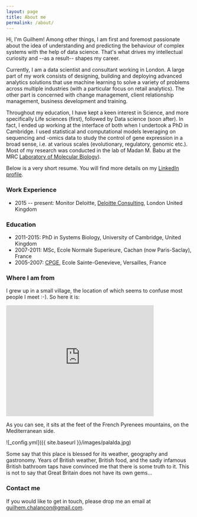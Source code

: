 ```yaml
---
layout: page
title: About me
permalink: /about/
---
```


Hi, I'm Guilhem! Among other things, I am first and foremost passionate about the idea of understanding and predicting the behaviour of complex systems with the help of data science. That's what drives my intellectual curiosity and --as a result-- shapes my career. 

Currently, I am a data scientist and consultant working in London. A large part of my work consists of designing, building and deploying advanced analytics solutions that use machine learning to solve a variety of problems across multiple industries (with a particular focus on retail analytics). The other part is concerned with change management, client relationship management, business development and training. 

Throughout my education, I have kept a keen interest in Science, and more specifically Life sciences (first), followed by Data science (soon after). In fact, I ended up working at the interface of both when I undertook a PhD in Cambridge. I used statistical and computational models leveraging on sequencing and -omics data to study the control of gene expression in a broad sense, i.e. at various scales (evolutionary, regulatory, genomic etc.).
Most of my research was conducted in the lab of Madan M. Babu at the MRC [Laboratory of Molecular Biology](http://www2.mrc-lmb.cam.ac.uk/)).


Below is a very short resume. You will find more details on my [LinkedIn profile](https://www.linkedin.com/in/guilhemchalancon/). 

### Work Experience

* 2015 -- present: Monitor Deloitte, [Deloitte Consulting](https://www2.deloitte.com/uk/en.html), London United Kingdom

### Education

* 2011-2015: PhD in Systems Biology, University of Cambridge, United Kingdom
* 2007-2011: MSc, Ecole Normale Superieure, Cachan (now Paris-Saclay), France
* 2005-2007: [CPGE](https://en.wikipedia.org/wiki/Classe_pr%C3%A9paratoire_aux_grandes_%C3%A9coles), Ecole Sainte-Genevieve, Versailles, France


### Where I am from 

I grew up in a small village, the location of which seems to confuse most people I meet :-). So here it is:

<iframe src="https://www.google.com/maps/embed?pb=!1m18!1m12!1m3!1d11281877.891596831!2d-8.738817427571195!3d46.342305409801746!2m3!1f0!2f0!3f0!3m2!1i1024!2i768!4f13.1!3m3!1m2!1s0x12baa6a53505d555%3A0x407882116676fe0!2s66110+Am%C3%A9lie-les-Bains-Palalda%2C+France!5e0!3m2!1sen!2suk!4v1502059178385" width="400" height="300" frameborder="0" style="border:0" allowfullscreen></iframe>

As you can see, it sits at the feet of the French Pyrenees mountains, on the Mediterranean side. 

![_config.yml]({{ site.baseurl }}/images/palalda.jpg)

Some say that this place is blessed for its weather, geography and gastronomy. Years of British weather, British food, and the sadly infamous British bathroom taps have convinced me that there is some truth to it. 
This is not to say that Great Britain does not have its own <a class="surprise">gems...</a>


### Contact me

If you would like to get in touch, please drop me an email at [guilhem.chalancon@gmail.com](mailto:guilhem.chalancon@gmail.com).
